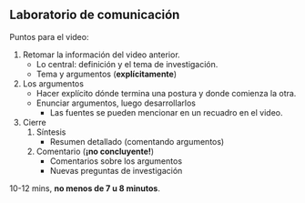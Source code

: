 ## Laboratorio de comunicación

Puntos para el video:

1. Retomar la información del video anterior.
	- Lo central: definición y el tema de investigación.
	- Tema y argumentos (**explícitamente**)
2. Los argumentos
	- Hacer explícito dónde termina una postura y donde comienza la otra.
	- Enunciar argumentos, luego desarrollarlos
		- Las fuentes se pueden mencionar en un recuadro en el video.
1. Cierre
	1. Síntesis
		- Resumen detallado (comentando argumentos)
	2. Comentario (**¡no concluyente!**)
		- Comentarios sobre los argumentos
		- Nuevas preguntas de investigación

10-12 mins, **no menos de 7 u 8 minutos**.
